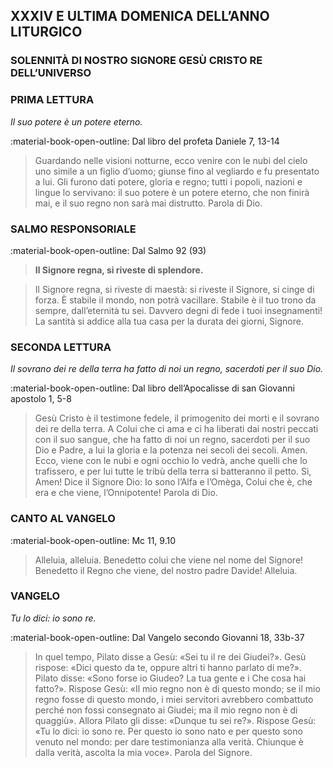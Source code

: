 ## XXXIV E ULTIMA DOMENICA DELL’ANNO LITURGICO
> 
### SOLENNITÀ DI NOSTRO SIGNORE GESÙ CRISTO RE DELL’UNIVERSO
> 
### PRIMA LETTURA
*Il suo potere è un potere eterno.*

:material-book-open-outline: Dal libro del profeta Daniele
7, 13-14

> Guardando nelle visioni notturne, ecco venire con le nubi del cielo uno simile a un figlio d’uomo; giunse fino al vegliardo e fu presentato a lui. Gli furono dati potere, gloria e regno; tutti i popoli, nazioni e lingue lo servivano: il suo potere è un potere eterno, che non finirà mai, e il suo regno non sarà mai distrutto. Parola di Dio.
> 
### SALMO RESPONSORIALE
:material-book-open-outline: Dal Salmo 92 (93)

>**Il Signore regna, si riveste di splendore.**

> Il Signore regna, si riveste di maestà:
> si riveste il Signore, si cinge di forza.
> È stabile il mondo, non potrà vacillare.
> Stabile è il tuo trono da sempre,
> dall’eternità tu sei.
> Davvero degni di fede i tuoi insegnamenti!
> La santità si addice alla tua casa
> per la durata dei giorni, Signore.
> 
> 
### SECONDA LETTURA
*Il sovrano dei re della terra ha fatto di noi un regno, sacerdoti per il suo Dio.*

:material-book-open-outline: Dal libro dell’Apocalisse di san Giovanni apostolo
1, 5-8

> Gesù Cristo è il testimone fedele, il primogenito dei morti e il sovrano dei re della terra. A Colui che ci ama e ci ha liberati dai nostri peccati con il suo sangue, che ha fatto di noi un regno, sacerdoti per il suo Dio e Padre, a lui la gloria e la potenza nei secoli dei secoli. Amen. Ecco, viene con le nubi e ogni occhio lo vedrà, anche quelli che lo trafissero, e per lui tutte le tribù della terra si batteranno il petto. Sì, Amen! Dice il Signore Dio: Io sono l’Alfa e l’Omèga, Colui che è, che era e che viene, l’Onnipotente! Parola di Dio.
> 
### CANTO AL VANGELO
:material-book-open-outline: Mc 11, 9.10

> Alleluia, alleluia.
> Benedetto colui che viene nel nome del Signore!
> Benedetto il Regno che viene, del nostro padre Davide!
> Alleluia.
> 
### VANGELO
*Tu lo dici: io sono re.*

:material-book-open-outline: Dal Vangelo secondo Giovanni
18, 33b-37

> In quel tempo, Pilato disse a Gesù: «Sei tu il re dei Giudei?». Gesù rispose: «Dici questo da te, oppure altri ti hanno parlato di me?». Pilato disse: «Sono forse io Giudeo? La tua gente e i Che cosa hai fatto?». Rispose Gesù: «Il mio regno non è di questo mondo; se il mio regno fosse di questo mondo, i miei servitori avrebbero combattuto perché non fossi consegnato ai Giudei; ma il mio regno non è di quaggiù». Allora Pilato gli disse: «Dunque tu sei re?». Rispose Gesù: «Tu lo dici: io sono re. Per questo io sono nato e per questo sono venuto nel mondo: per dare testimonianza alla verità. Chiunque è dalla verità, ascolta la mia voce». Parola del Signore.